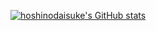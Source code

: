 [![hoshinodaisuke's GitHub stats](https://github-readme-stats.vercel.app/api?username=hoshinodaisuke)](https://github.com/anuraghazra/github-readme-stats)

